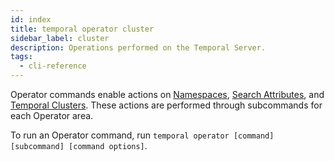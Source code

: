 ```yaml
---
id: index
title: temporal operator cluster
sidebar_label: cluster
description: Operations performed on the Temporal Server.
tags:
  - cli-reference
---
```


Operator commands enable actions on [Namespaces](/concepts/what-is-a-namespace), [Search Attributes](/concepts/what-is-a-search-attribute), and [Temporal Clusters](/concepts/what-is-a-temporal-cluster).
These actions are performed through subcommands for each Operator area.

To run an Operator command, run `temporal operator [command] [subcommand] [command options]`.
